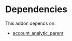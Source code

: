 # Dependencies

This addon depends on:

- [account_analytic_parent](../../../../odoo-bringout-oca-account-analytic-account_analytic_parent)
